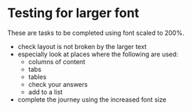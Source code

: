 # Testing for larger font
These are tasks to be completed using font scaled to 200%.

- check layout is not broken by the larger text
- especially look at places where the following are used:
    - columns of content
    - tabs
    - tables
    - check your answers
    - add to a list
- complete the journey using the increased font size